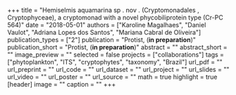 +++
title = "Hemiselmis aquamarina sp . nov . (Cryptomonadales , Cryptophyceae), a cryptomonad with a novel phycobiliprotein type (Cr-PC 564)"
date = "2018-05-01"
authors = ["Karoline Magalhaes", "Daniel Vaulot", "Adriana Lopes dos Santos", "Mariana Cabral de Oliveira"]
publication_types = ["2"]
publication = "Protist, (**in preparation**)"
publication_short = "Protist, (**in preparation**)"
abstract = ""
abstract_short = ""
image_preview = ""
selected = false
projects = ["collaborations"]
tags = ["phytoplankton", "ITS", "cryptophytes", "taxonomy", "Brazil"]
url_pdf = ""
url_preprint = ""
url_code = ""
url_dataset = ""
url_project = ""
url_slides = ""
url_video = ""
url_poster = ""
url_source = ""
math = true
highlight = true
[header]
image = ""
caption = ""
+++
